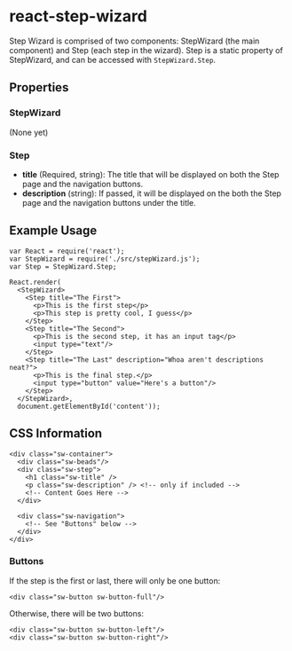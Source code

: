 # react-step-wizard #

Step Wizard is comprised of two components: StepWizard (the main component) and Step (each step in the wizard). Step is a static property of StepWizard, and can be accessed with `StepWizard.Step`.

## Properties ##

### StepWizard ###

(None yet)

### Step ###

* **title** (Required, string): The title that will be displayed on both the Step page and the navigation buttons.
* **description** (string): If passed, it will be displayed on the both the Step page and the navigation buttons under the title.

## Example Usage ##

    var React = require('react');
    var StepWizard = require('./src/stepWizard.js');
    var Step = StepWizard.Step;

    React.render(
      <StepWizard>
        <Step title="The First">
          <p>This is the first step</p>
          <p>This step is pretty cool, I guess</p>
        </Step>
        <Step title="The Second">
          <p>This is the second step, it has an input tag</p>
          <input type="text"/>
        </Step>
        <Step title="The Last" description="Whoa aren't descriptions neat?">
          <p>This is the final step.</p>
          <input type="button" value="Here's a button"/>
        </Step>
      </StepWizard>,
      document.getElementById('content'));

## CSS Information ##

    <div class="sw-container">
      <div class="sw-beads"/>
      <div class="sw-step">
        <h1 class="sw-title" />
        <p class="sw-description" /> <!-- only if included -->
        <!-- Content Goes Here -->
      </div>
      
      <div class="sw-navigation">
        <!-- See "Buttons" below -->
      </div>
    </div>

### Buttons ###

If the step is the first or last, there will only be one button:

    <div class="sw-button sw-button-full"/>

Otherwise, there will be two buttons:

    <div class="sw-button sw-button-left"/>
    <div class="sw-button sw-button-right"/>